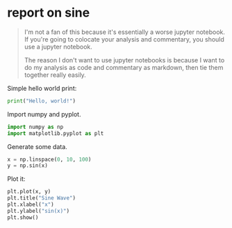 # report on sine

> I'm not a fan of this because it's essentially a worse jupyter notebook.
> If you're going to colocate your analysis and commentary, you should use a jupyter notebook.
>
> The reason I don't want to use jupyter notebooks is because I want to do my analysis as code and commentary as markdown, then tie them together really easily.

Simple hello world print:

```py
print("Hello, world!")
```

Import numpy and pyplot.

```py
import numpy as np
import matplotlib.pyplot as plt
```

Generate some data.

```py
x = np.linspace(0, 10, 100)
y = np.sin(x)
```

Plot it:

```py
plt.plot(x, y)
plt.title("Sine Wave")
plt.xlabel("x")
plt.ylabel("sin(x)")
plt.show()
```
